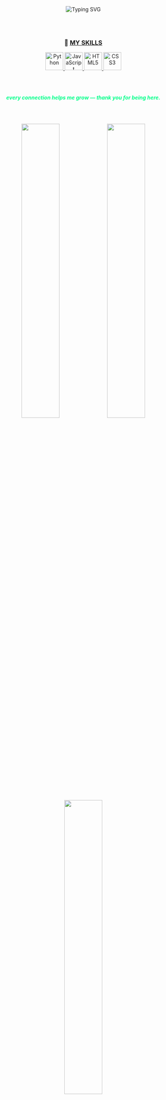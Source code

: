 <div align="center">

  <!-- Typing Text -->
  <img src="https://readme-typing-svg.demolab.com?font=Fira+Code&size=22&pause=1000&color=00FF88&center=true&vCenter=true&width=500&lines=Hi+%F0%9F%91%8B+I'm+Akhyul+Rizal;A+Machine+Learning+and+AI+Enthusiast;Student+who+loves+Data+and+Code;Currently+exploring+ML+%2B+Software+Dev;Let's+connect+and+grow+together!" alt="Typing SVG" />

  <br><br>

  <!-- My Skills Title -->
  <h3><strong>🚀 <u>MY SKILLS</u></strong></h3>

  <!-- Skills Icons -->
  <a href="https://www.python.org/" target="_blank" title="Python">
    <img src="https://img.icons8.com/color/48/000000/python--v1.png" width="48" alt="Python" />
  </a>
  <a href="https://developer.mozilla.org/en-US/docs/Web/JavaScript" target="_blank" title="JavaScript">
    <img src="https://img.icons8.com/color/48/000000/javascript--v1.png" width="48" alt="JavaScript" />
  </a>
  <a href="https://developer.mozilla.org/en-US/docs/Web/HTML" target="_blank" title="HTML5">
    <img src="https://img.icons8.com/color/48/000000/html-5--v1.png" width="48" alt="HTML5" />
  </a>
  <a href="https://developer.mozilla.org/en-US/docs/Web/CSS" target="_blank" title="CSS3">
    <img src="https://img.icons8.com/color/48/000000/css3.png" width="48" alt="CSS3" />
  </a>

  <br><br>

  <!-- Motivational Line -->
  <b><i style="color:#00ff88;">every connection helps me grow — thank you for being here.</i></b>

  <br><br>

  <!-- GitHub Stats -->
  <img src="https://github-readme-stats.vercel.app/api?username=akhyulrizal&show_icons=true&theme=radical&hide_border=true" width="45%" />
  <img src="https://github-readme-streak-stats.herokuapp.com/?user=akhyulrizal&theme=radical&hide_border=true" width="45%" />

  <br><br>

  <!-- GitHub Top Langs -->
  <img src="https://github-readme-stats.vercel.app/api/top-langs/?username=akhyulrizal&layout=compact&theme=radical&hide_border=true" width="45%" />

  <br><br>

  <!-- Social Media Icons -->
  <a href="https://linkedin.com/in/akhyulrizal" target="_blank" title="LinkedIn">
    <img src="https://img.icons8.com/fluency/48/0A66C2/linkedin.png" width="40" alt="LinkedIn" />
  </a>
  <a href="https://instagram.com/akhyulrizal" target="_blank" title="Instagram">
    <img src="https://img.icons8.com/fluency/48/E4405F/instagram-new.png" width="40" alt="Instagram" />
  </a>
  <a href="mailto:akhyulinfo@gmail.com" target="_blank" title="Email">
    <img src="https://img.icons8.com/fluency/48/D14836/gmail-new.png" width="40" alt="Gmail" />
  </a>

</div>